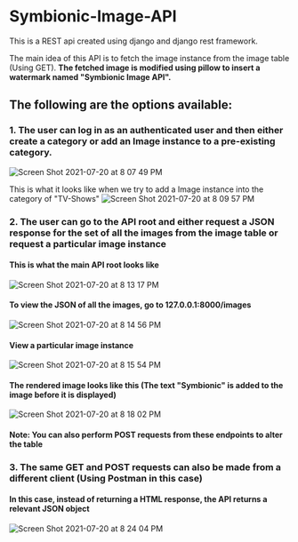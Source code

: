 # Symbionic-Image-API
This is a REST api created using django and django rest framework. 

The main idea of this API is to fetch the image instance from the image table (Using GET). <strong>The fetched image is modified using pillow to insert a watermark named "Symbionic Image API".  </strong>


## The following are the options available:
### 1. The user can log in as an authenticated user and then either create a category or add an Image instance to a pre-existing category.

![Screen Shot 2021-07-20 at 8 07 49 PM](https://user-images.githubusercontent.com/43778235/126339536-6476b81a-8a21-4a8f-8a3a-a317d6906c8d.png)

This is what it looks like when we try to add a Image instance into the category of "TV-Shows"
![Screen Shot 2021-07-20 at 8 09 57 PM](https://user-images.githubusercontent.com/43778235/126339956-85c9e49d-a590-4f5b-bc6c-cfad2ec6e7e0.png)


### 2. The user can go to the API root and either request a JSON response for the set of all the images from the image table or request a particular image instance

#### This is what the main API root looks like
![Screen Shot 2021-07-20 at 8 13 17 PM](https://user-images.githubusercontent.com/43778235/126340367-da554b7d-2426-4b80-aebe-d2ebe74bbf11.png)

#### To view the JSON of all the images, go to 127.0.0.1:8000/images
![Screen Shot 2021-07-20 at 8 14 56 PM](https://user-images.githubusercontent.com/43778235/126340639-b1ddd8af-acaa-4cde-8b4e-bda4b7b2d0f2.png)

#### View a particular image instance
![Screen Shot 2021-07-20 at 8 15 54 PM](https://user-images.githubusercontent.com/43778235/126340801-97ffe027-7d82-4f34-85a2-5c46712c0d02.png)

#### The rendered image looks like this (The text "Symbionic" is added to the image before it is displayed)
![Screen Shot 2021-07-20 at 8 18 02 PM](https://user-images.githubusercontent.com/43778235/126341204-4094c57f-b47b-44f1-adfe-8010e7910fbb.png)

#### Note: You can also perform POST requests from these endpoints to alter the table


### 3. The same GET and POST requests can also be made from a different client (Using Postman in this case)
#### In this case, instead of returning a HTML response, the API returns a relevant JSON object
![Screen Shot 2021-07-20 at 8 24 04 PM](https://user-images.githubusercontent.com/43778235/126342259-72d5c502-2e54-4196-933e-24c3dad32805.png)

